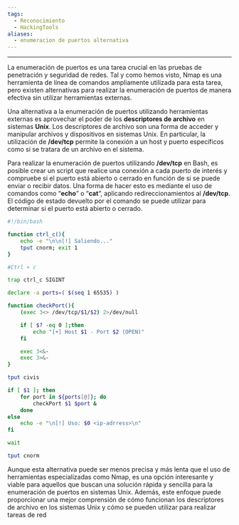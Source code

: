 ```yaml
---
tags:
  - Reconocimiento
  - HackingTools
aliases:
  - enumeracion de puertos alternativa
---
```

---
La enumeración de puertos es una tarea crucial en las pruebas de penetración y seguridad de redes. Tal y como hemos visto, Nmap es una herramienta de línea de comandos ampliamente utilizada para esta tarea, pero existen alternativas para realizar la enumeración de puertos de manera efectiva sin utilizar herramientas externas.

Una alternativa a la enumeración de puertos utilizando herramientas externas es aprovechar el poder de los **descriptores de archivo** en sistemas **Unix**. Los descriptores de archivo son una forma de acceder y manipular archivos y dispositivos en sistemas Unix. En particular, la utilización de **/dev/tcp** permite la conexión a un host y puerto específicos como si se tratara de un archivo en el sistema.

Para realizar la enumeración de puertos utilizando **/dev/tcp** en Bash, es posible crear un script que realice una conexión a cada puerto de interés y compruebe si el puerto está abierto o cerrado en función de si se puede enviar o recibir datos. Una forma de hacer esto es mediante el uso de comandos como “**echo**” o “**cat**“, aplicando redireccionamientos al **/dev/tcp**. El código de estado devuelto por el comando se puede utilizar para determinar si el puerto está abierto o cerrado.

```bash
#!/bin/bash

function ctrl_c(){
    echo -e "\n\n[!] Saliendo..."
    tput cnorm; exit 1
}

#Ctrl + c

trap ctrl_c SIGINT

declare -a ports=( $(seq 1 65535) )

function checkPort(){
    (exec 3<> /dev/tcp/$1/$2) 2>/dev/null

    if [ $? -eq 0 ];then
        echo "[+] Host $1 - Port $2 (OPEN)"
    fi

    exec 3<&-
    exec 3>&-
}

tput civis

if [ $1 ]; then
    for port in ${ports[@]}; do
        checkPort $1 $port &
    done
else
    echo -e "\n[!] Uso: $0 <ip-adrress>\n"
fi

wait

tput cnorm
```

Aunque esta alternativa puede ser menos precisa y más lenta que el uso de herramientas especializadas como Nmap, es una opción interesante y viable para aquellos que buscan una solución rápida y sencilla para la enumeración de puertos en sistemas Unix. Además, este enfoque puede proporcionar una mejor comprensión de cómo funcionan los descriptores de archivo en los sistemas Unix y cómo se pueden utilizar para realizar tareas de red